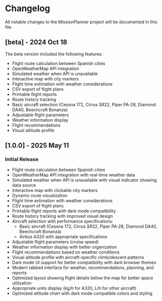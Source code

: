 # Changelog

All notable changes to the MissionPlanner project will be documented in this file.

## [beta] - 2024 Oct 18

The beta version included the following features:
- Flight route calculation between Spanish cities
- OpenWeatherMap API integration
- Simulated weather when API is unavailable
- Interactive map with city markers
- Flight time estimation with weather considerations
- CSV export of flight plans
- Printable flight reports
- Route history tracking
- Basic aircraft selection (Cessna 172, Cirrus SR22, Piper PA-28, Diamond DA40, Beechcraft Bonanza)
- Adjustable flight parameters
- Weather information display
- Flight recommendations
- Visual altitude profile

## [1.0.0] - 2025 May 11

### Initial Release
- Flight route calculation between Spanish cities
- OpenWeatherMap API integration with real-time weather data
- Simulated weather when API is unavailable with visual indicator showing data source
- Interactive map with clickable city markers
- Dynamic route visualization
- Flight time estimation with weather considerations
- CSV export of flight plans
- Printable flight reports with dark mode compatibility
- Route history tracking with improved visual design
- Aircraft selection with performance specifications:
  - Basic aircraft (Cessna 172, Cirrus SR22, Piper PA-28, Diamond DA40, Beechcraft Bonanza)
  - Airbus A320 with appropriate specifications
- Adjustable flight parameters (cruise speed)
- Weather information display with better organization
- Flight recommendations based on weather conditions
- Visual altitude profile with aircraft-specific climb/descent patterns
- Dark mode UI support for better compatibility with dark browser themes
- Modern tabbed interface for weather, recommendations, planning, and reports
- Optimized layout showing flight details below the map for better space utilization
- Appropriate units display (kg/h for A320, L/h for other aircraft)
- Optimized altitude chart with dark mode compatible colors and styling
